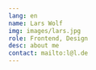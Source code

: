 ```yaml
---
lang: en
name: Lars Wolf
img: images/lars.jpg
role: Frontend, Design
desc: about me
contact: mailto:l@l.de
---
```

